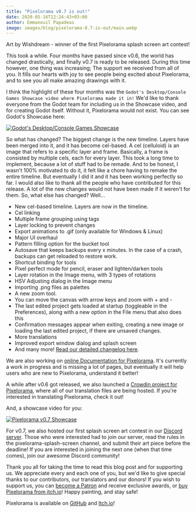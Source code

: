```yaml
---
title: "Pixelorama v0.7 is out!"
date: 2020-05-16T12:24:43+03:00
author: Emmanouil Papadeas
image: images/blog/pixelorama-0.7-is-out/main.webp
---
```

Art by Wishdream - winner of the first Pixelorama splash screen art contest!

This took a while. Four months have passed since v0.6, the world has changed drastically, and finally v0.7 is ready to be released. During this time however, one thing was increasing; The support we received from all of you. It fills our hearts with joy to see people being excited about Pixelorama, and to see you all make amazing drawings with it.

I think the highlight of these four months was the `Godot's Desktop/Console Games Showcase video where Pixelorama made it in!` We'd like to thank everyone from the Godot team for including us in the Showcase video, and for creating Godot itself. Without it, Pixelorama would not exist. You can see Godot's Showcase here:

[![Godot's Desktop/Console Games Showcase](https://img.youtube.com/vi/UEDEIksGEjQ/0.jpg)](https://www.youtube.com/watch?v=UEDEIksGEjQ)

So what has changed? The biggest change is the new timeline. Layers have been merged into it, and it has become cel-based. A cel (celluloid) is an image that refers to a specific layer and frame. Basically, a frame is consisted by multiple cels, each for every layer. This took a long time to implement, because a lot of stuff had to be remade. And to be honest, I wasn't 100% motivated to do it, it felt like a chore having to remake the entire timeline. But eventually I did it and it has been working perfectly so far. I would also like to thank all the people who have contributed for this release. A lot of the new changes would not have been made if it weren't for them. So, what else has changed? Well...

- New cel-based timeline. Layers are now in the timeline.
- Cel linking
- Multiple frame grouping using tags
- Layer locking to prevent changes
- Export animations to .gif (only available for Windows & Linux)
- Major UI overhaul
- Pattern filling option for the bucket tool
- Autosave that keeps backups every x minutes. In the case of a crash, backups can get reloaded to restore work.
- Shortcut binding for tools
- Pixel perfect mode for pencil, eraser and lighten/darken tools
- Layer rotation in the Image menu, with 3 types of rotations
- HSV Adjusting dialog in the Image menu
- Importing .png files as palettes
- A new zoom tool.
- You can move the canvas with arrow keys and zoom with + and -
- The last edited project gets loaded at startup (toggleable in the Preferences), along with a new option in the File menu that also does this
- Confirmation messages appear when exiting, creating a new image or loading the last edited project, if there are unsaved changes.
- More translations
- Improved export window dialog and splash screen
- And many more! [Read our detailed changelog here](https://github.com/Orama-Interactive/Pixelorama/blob/master/CHANGELOG.md).

We are also working on [online Documentation for Pixelorama](https://orama-interactive.github.io/Pixelorama-Docs). It's currently a work in progress and is missing a lot of pages, but eventually it will help users who are new to Pixelorama, understand it better!

A while after v0.6 got released, we also launched a [Crowdin project for Pixelorama](https://crowdin.com/project/pixelorama), where all of our translation files are being hosted. If you're interested in translating Pixelorama, check it out!

And, a showcase video for you:

[![Pixelorama v0.7 Showcase](https://img.youtube.com/vi/NLb0TNxZ27E/0.jpg)](https://www.youtube.com/watch?v=NLb0TNxZ27E)

For v0.7, we also hosted our first splash screen art contest in our [Discord server](https://discord.gg/GTMtr8s). Those who were interested had to join our server, read the rules in the pixelorama-splash-screen channel, and submit their art piece before the deadline! If you are interested in joining the next one (when that time comes), join our awesome Discord community!

Thank you all for taking the time to read this blog post and for supporting us. We appreciate every and each one of you, but we'd like to give special thanks to our contributors, our translators and our donors! If you wish to support us, you can [become a Patron](https://www.patreon.com/OramaInteractive) and receive exclusive awards, or [buy Pixelorama from itch.io](https://orama-interactive.itch.io/pixelorama)! Happy painting, and stay safe!

Pixelorama is available on [GitHub](https://github.com/Orama-Interactive/Pixelorama) and [Itch.io](https://orama-interactive.itch.io/pixelorama)!
